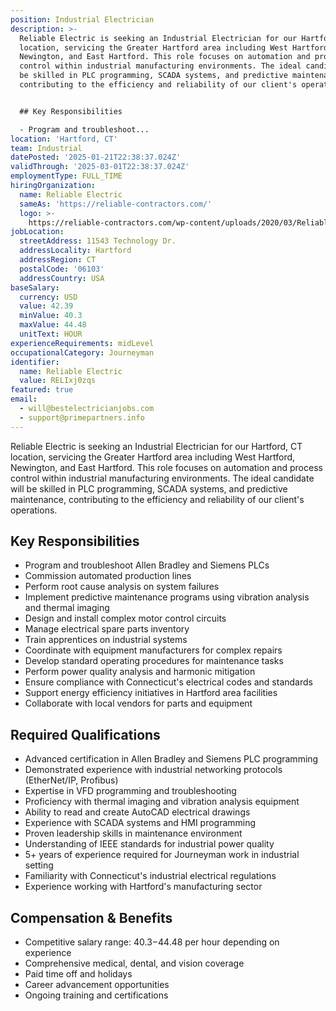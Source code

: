 ```yaml
---
position: Industrial Electrician
description: >-
  Reliable Electric is seeking an Industrial Electrician for our Hartford, CT
  location, servicing the Greater Hartford area including West Hartford,
  Newington, and East Hartford. This role focuses on automation and process
  control within industrial manufacturing environments. The ideal candidate will
  be skilled in PLC programming, SCADA systems, and predictive maintenance,
  contributing to the efficiency and reliability of our client's operations.


  ## Key Responsibilities

  - Program and troubleshoot...
location: 'Hartford, CT'
team: Industrial
datePosted: '2025-01-21T22:38:37.024Z'
validThrough: '2025-03-01T22:38:37.024Z'
employmentType: FULL_TIME
hiringOrganization:
  name: Reliable Electric
  sameAs: 'https://reliable-contractors.com/'
  logo: >-
    https://reliable-contractors.com/wp-content/uploads/2020/03/Reliable-Electric-Logo.jpg
jobLocation:
  streetAddress: 11543 Technology Dr.
  addressLocality: Hartford
  addressRegion: CT
  postalCode: '06103'
  addressCountry: USA
baseSalary:
  currency: USD
  value: 42.39
  minValue: 40.3
  maxValue: 44.48
  unitText: HOUR
experienceRequirements: midLevel
occupationalCategory: Journeyman
identifier:
  name: Reliable Electric
  value: RELIxj0zqs
featured: true
email:
  - will@bestelectricianjobs.com
  - support@primepartners.info
---
```




Reliable Electric is seeking an Industrial Electrician for our Hartford, CT location, servicing the Greater Hartford area including West Hartford, Newington, and East Hartford. This role focuses on automation and process control within industrial manufacturing environments. The ideal candidate will be skilled in PLC programming, SCADA systems, and predictive maintenance, contributing to the efficiency and reliability of our client's operations.

## Key Responsibilities
- Program and troubleshoot Allen Bradley and Siemens PLCs
- Commission automated production lines
- Perform root cause analysis on system failures
- Implement predictive maintenance programs using vibration analysis and thermal imaging
- Design and install complex motor control circuits
- Manage electrical spare parts inventory
- Train apprentices on industrial systems
- Coordinate with equipment manufacturers for complex repairs
- Develop standard operating procedures for maintenance tasks
- Perform power quality analysis and harmonic mitigation
- Ensure compliance with Connecticut's electrical codes and standards
- Support energy efficiency initiatives in Hartford area facilities
- Collaborate with local vendors for parts and equipment

## Required Qualifications
- Advanced certification in Allen Bradley and Siemens PLC programming
- Demonstrated experience with industrial networking protocols (EtherNet/IP, Profibus)
- Expertise in VFD programming and troubleshooting
- Proficiency with thermal imaging and vibration analysis equipment
- Ability to read and create AutoCAD electrical drawings
- Experience with SCADA systems and HMI programming
- Proven leadership skills in maintenance environment
- Understanding of IEEE standards for industrial power quality
- 5+ years of experience required for Journeyman work in industrial setting
- Familiarity with Connecticut's industrial electrical regulations
- Experience working with Hartford's manufacturing sector

## Compensation & Benefits
- Competitive salary range: $40.3-$44.48 per hour depending on experience
- Comprehensive medical, dental, and vision coverage
- Paid time off and holidays
- Career advancement opportunities
- Ongoing training and certifications
